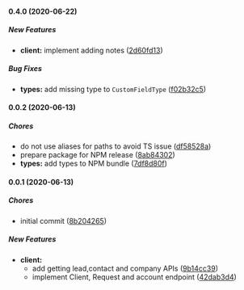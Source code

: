 #### 0.4.0 (2020-06-22)

##### New Features

* **client:**  implement adding notes ([2d60fd13](https://github.com/aibolik/amocrm-nodejs-client/commit/2d60fd13eef92855a20c177f2d769c988d0a5bdc))

##### Bug Fixes

* **types:**  add missing type to `CustomFieldType` ([f02b32c5](https://github.com/aibolik/amocrm-nodejs-client/commit/f02b32c50ed6ac06785233e9e3e1d35c8bc72a55))

#### 0.0.2 (2020-06-13)

##### Chores

*  do not use aliases for paths to avoid TS issue ([df58528a](https://github.com/aibolik/amocrm-nodejs-client/commit/df58528a95ae3b026b9ce532e917acedb6cd09e3))
*  prepare package for NPM release ([8ab84302](https://github.com/aibolik/amocrm-nodejs-client/commit/8ab843020456ca4273f5518dfaf72e51de38cdf8))
* **types:**  add types to NPM bundle ([7df8d80f](https://github.com/aibolik/amocrm-nodejs-client/commit/7df8d80f16c42633381cd607a32d496ff2200e72))

#### 0.0.1 (2020-06-13)

##### Chores

*  initial commit ([8b204265](https://github.com/aibolik/amocrm-nodejs-client/commit/8b2042659c794952c83ae25ffcdbfdac29cb0bb3))

##### New Features

* **client:**
  *  add getting lead,contact and company APIs ([9b14cc39](https://github.com/aibolik/amocrm-nodejs-client/commit/9b14cc3931854af72c2087a22c0b8dde443036bf))
  *  implement Client, Request and account endpoint ([42dab3d4](https://github.com/aibolik/amocrm-nodejs-client/commit/42dab3d425abccb665628ad977bd2d8874903a08))

